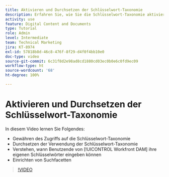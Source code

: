 ```yaml
---
title: Aktivieren und Durchsetzen der Schlüsselwort-Taxonomie
description: Erfahren Sie, wie Sie die Schlüsselwort-Taxonomie aktivieren und durchsetzen, wann Benutzende ihre eigenen Schlüsselwörter eingeben können, und wie Sie Suchfacetten in [!UICONTROL Workfront DAM] einrichten.
activity: use
feature: Digital Content and Documents
type: Tutorial
role: Admin
level: Intermediate
team: Technical Marketing
jira: KT-8974
exl-id: 57818b8d-46c8-476f-8f29-d4f0f4bb10e0
doc-type: video
source-git-commit: 6c31f8d2e98ad8cd1880cd03ec0b0e6c0fd9ec09
workflow-type: ht
source-wordcount: '68'
ht-degree: 100%

---
```


# Aktivieren und Durchsetzen der Schlüsselwort-Taxonomie

In diesem Video lernen Sie Folgendes:

* Gewähren des Zugriffs auf die Schlüsselwort-Taxonomie
* Durchsetzen der Verwendung der Schlüsselwort-Taxonomie
* Verstehen, wann Benutzende von [!UICONTROL Workfront DAM] ihre eigenen Schlüsselwörter eingeben können
* Einrichten von Suchfacetten

>[!VIDEO](https://video.tv.adobe.com/v/335237/?quality=12&learn=on)
